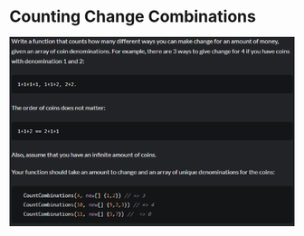﻿# Counting Change Combinations
![GetLoopSize.png](../../Docs/Images/CountingChangeCombinations.png)